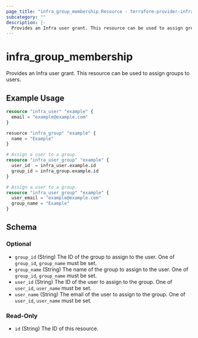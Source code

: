 ```yaml
---
page_title: "infra_group_membership Resource - terraform-provider-infra"
subcategory: ""
description: |-
  Provides an Infra user grant. This resource can be used to assign groups to users.
---
```


# infra_group_membership

Provides an Infra user grant. This resource can be used to assign groups to users.

## Example Usage

```terraform
resource "infra_user" "example" {
  email = "example@example.com"
}

resuorce "infra_group" "example" {
  name = "Example"
}

# Assign a user to a group.
resource "infra_user_group" "example" {
  user_id  = infra_user.example.id
  group_id = infra_group.example.id
}

# Assign a user to a group.
resource "infra_user_group" "example" {
  user_email = "example@example.com"
  group_name = "Example"
}
```

<!-- schema generated by tfplugindocs -->
## Schema

### Optional

- `group_id` (String) The ID of the group to assign to the user. One of `group_id`, `group_name` must be set.
- `group_name` (String) The name of the group to assign to the user. One of `group_id`, `group_name` must be set.
- `user_id` (String) The ID of the user to assign to the group. One of `user_id`, `user_name` must be set.
- `user_name` (String) The email of the user to assign to the group. One of `user_id`, `user_name` must be set.

### Read-Only

- `id` (String) The ID of this resource.


